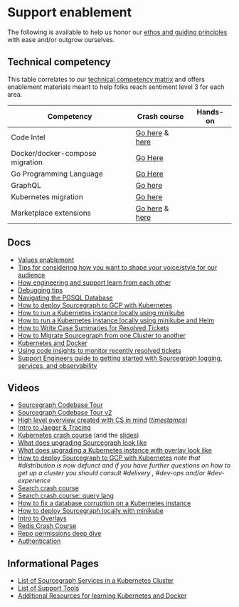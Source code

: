 # Support enablement

The following is available to help us honor our [ethos and guiding principles](../index.md) with ease and/or outgrow ourselves.

## Technical competency

This table correlates to our [technical competency matrix](https://docs.google.com/spreadsheets/d/1npAo9c_yDGreh1KlUgG0qlG6nTNwW39sl4vTmAvwQu0/edit#gid=0) and offers enablement materials meant to help folks reach sentiment level 3 for each area.

| Competency                      | Crash course                                                                                                                                                                                                                                  | Hands-on |
| ------------------------------- | --------------------------------------------------------------------------------------------------------------------------------------------------------------------------------------------------------------------------------------------- | -------- |
| Code Intel                      | [Go here](https://docs.google.com/presentation/d/1DpKx6lW6kFwOv9BJVS9u69cA93EHiXMmzeSVbA1xzgE/edit?usp=sharing) & [here](https://docs.google.com/presentation/d/18AClDSUmxACWobAfLCCTKJpbRKWYncDGX3BNza2yGrY/edit#slide=id.g207225e43b1_0_64) |          |
| Docker/docker-compose migration | [Go Here](docker-compose-migrations.md)                                                                                                                                                                                                       |          |
| Go Programming Language         | [Go Here](https://go.dev/tour/welcome/1)                                                                                                                                                                                                      |          |
| GraphQL                         | [Go here](https://docs.google.com/presentation/d/1qgid2A0D0ycNidRfzsl2YrmjKTPiG_W8HPoECdgXwLE/edit?usp=sharing)                                                                                                                               |          |
| Kubernetes migration            | [Go here](k8-migration.md)                                                                                                                                                                                                                    |          |
| Marketplace extensions          | [Go here](https://www.loom.com/share/ccee20f548c54b328951427bb00874e6) & [here](https://docs.google.com/presentation/d/1pxMoWaVUbFg80_YpnHZRNZ3kzJzaNs0FHAH9QvIVcz8/edit?usp=sharing)                                                         |

## Docs

- [Values enablement](support-values-enablement.md)
- [Tips for considering how you want to shape your voice/style for our audience](shape-your-voice.md)
- [How engineering and support learn from each other](eng-support-learn-from-eachother.md)
- [Debugging tips](debugging-tips.md)
- [Navigating the PGSQL Database](pgsql-guide.md)
- [How to deploy Sourcegraph to GCP with Kubernetes](gcp-sg-k8s.md)
- [How to run a Kubernetes instance locally using minikube](minikube.md)
- [How to run a Kubernetes instance locally using minikube and Helm](minikube-helm.md)
- [How to Write Case Summaries for Resolved Tickets](zendesk-ticket-exporter.md)
- [How to Migrate Sourcegraph from one Cluster to another](k8-migration.md)
- [Kubernetes and Docker](k8s-resources.md)
- [Using code insights to monitor recently resolved tickets](keeping-up-with-resolved-issues.md)
- [Support Engineers guide to getting started with Sourcegraph logging, services, and observability](../../tools/support-logging-guide.md)

## Videos

- [Sourcegraph Codebase Tour](https://www.youtube.com/watch?v=3OewJAaX4KI)
- [Sourcegraph Codebase Tour v2](https://www.youtube.com/watch?v=VXaUXwMLzjg)
- [High level overview created with CS in mind](https://drive.google.com/file/d/1Veat9m5gb8O0fL37b-lD5rl5fKToTmb6/view?usp=sharing) ([_timestamps_](high-level-overview-index.md))
- [Intro to Jaeger & Tracing](https://drive.google.com/file/d/17mnCqJWJ1C855hl73hV1Y5S-1EOzusgX/view?usp=sharing)
- [Kubernetes crash course](https://drive.google.com/file/d/1mmD3NZaxAGiIwGLvYxK80DjuQco7z5JL/view?usp=sharing) (and the [slides](https://docs.google.com/presentation/d/155SXUleQP8X7tvhaxudkdxHuFXgFKy2d0AAu0GLUc1o/edit?usp=sharing))
- [What does upgrading Sourcegraph look like](https://drive.google.com/file/d/1oIrKJPo9hvc2UMfpb-a57HV9fCYEcS9n/view)
- [What does upgrading a Kubernetes instance with overlay look like](https://drive.google.com/file/d/1aWsXejG2qeFKGrY5BGzpSabwGuU1gLM3/view?usp=sharing)
- [How to deploy Sourcegraph to GCP with Kubernetes](https://drive.google.com/file/d/10uIp-rcN3nRa0FguScHU3NRrcXxgy6C7/view?usp=sharing) _note that #distribution is now defunct and if you have further questions on how to get up a cluster you should consult #delivery , #dev-ops and/or #dev-experience_
- [Search crash course](https://drive.google.com/file/d/1OEDgTJAaaEL5N0bcxSbRbBrdi8FU_ZPN/view?usp=sharing)
- [Search crash course: query lang](https://drive.google.com/file/d/1DOEKW279FbxipJCM6vDdKzly6epgNyyD/view?usp=sharing)
- [How to fix a database corruption on a Kubernetes instance](https://drive.google.com/file/d/1NlAA6nKp4W_iKU9TWga1OtUje3Ua85n0/view?usp=sharing)
- [How to deploy Sourcegraph locally with minikube](https://drive.google.com/file/d/1t4lFa6PwPkkXFiGVrS3ST-NnkH99OqOL/view?usp=sharing)
- [Intro to Overlays](https://drive.google.com/file/d/1S82jOsrNu4zUegj5Fich9njcav80vLVd/view?usp=sharing)
- [Redis Crash Course](https://www.youtube.com/watch?v=jgpVdJB2sKQ)
- [Repo permissions deep dive](https://drive.google.com/file/d/1rTB3QB1Vm-_zB7zOTIC5rJhrmmm3sgTa/view)
- [Authentication](https://drive.google.com/file/d/1C5XFQIXkWOsgBQxz4izWcG_Ku6YlY4zc/view)

## Informational Pages

- [List of Sourcegraph Services in a Kubernetes Cluster](https://sourcegraph.github.io/support-tools/List%20of%20Pods/)
- [List of Support Tools](../../tools/index.md)
- [Additional Resources for learning Kubernetes and Docker](k8s-resources.md)

